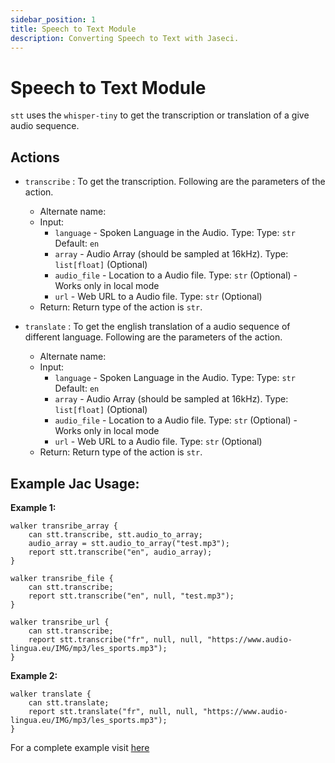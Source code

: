 ```yaml
---
sidebar_position: 1
title: Speech to Text Module
description: Converting Speech to Text with Jaseci.
---
```


# Speech to Text Module

`stt` uses the `whisper-tiny` to get the transcription or translation of a give audio sequence.

## Actions

* `transcribe` : To get the transcription. Following are the parameters of the action.
  * Alternate name:
  * Input:
    * `language` - Spoken Language in the Audio. Type: Type: `str` Default: `en`
    * `array` - Audio Array (should be sampled at 16kHz). Type: `list[float]` (Optional)
    * `audio_file` - Location to a Audio file. Type: `str` (Optional) - Works only in local mode
    * `url` - Web URL to a Audio file. Type: `str` (Optional)
  * Return: Return type of the action is `str`.

* `translate` : To get the english translation of a audio sequence of different language. Following are the parameters of the action.
  * Alternate name:
  * Input:
    * `language` - Spoken Language in the Audio. Type: Type: `str` Default: `en`
    * `array` - Audio Array (should be sampled at 16kHz). Type: `list[float]` (Optional)
    * `audio_file` - Location to a Audio file. Type: `str` (Optional) - Works only in local mode
    * `url` - Web URL to a Audio file. Type: `str` (Optional)
  * Return: Return type of the action is `str`.

## Example Jac Usage:

**Example 1:**

```jac
walker transribe_array {
    can stt.transcribe, stt.audio_to_array;
    audio_array = stt.audio_to_array("test.mp3");
    report stt.transcribe("en", audio_array);
}

walker transribe_file {
    can stt.transcribe;
    report stt.transcribe("en", null, "test.mp3");
}

walker transribe_url {
    can stt.transcribe;
    report stt.transcribe("fr", null, null, "https://www.audio-lingua.eu/IMG/mp3/les_sports.mp3");
}
```

**Example 2:**
```jac
walker translate {
    can stt.translate;
    report stt.translate("fr", null, null, "https://www.audio-lingua.eu/IMG/mp3/les_sports.mp3");
}
```

For a complete example visit [here](../../../../../tutorials/jaseci_ai_kit/jac_nlp/stt)
